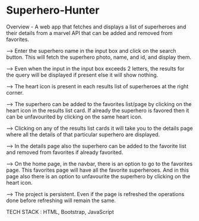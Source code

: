 # Superhero-Hunter

Overview - A web app that fetches and displays a list of superheroes and their details from a marvel API that can be added and removed from favorites.

--> Enter the superhero name in the input box and click on the search button. This will fetch the superhero photo, name, and id, and display them.
 
--> Even when the input in the input box exceeds 2 letters, the results for the query will be displayed if present else it will show nothing.
 
--> The heart icon is present in each results list of superheroes at the right corner.

--> The superhero can be added to the favorites list/page by clicking on the heart icon in the results list card. If already the superhero is favored then it can be unfavourited by clicking on the same heart icon.
 
--> Clicking on any of the results list cards it will take you to the details page where all the details of that particular superhero are displayed.
 
--> In the details page also the superhero can be added to the favorite list and removed from favorites if already favorited.
 
--> On the home page, in the navbar, there is an option to go to the favorites page. This favorites page will have all the favorite superheroes. And in this page also there is an option to unfavourite the superhero by clicking on the heart icon.
 
--> The project is persistent. Even if the page is refreshed the operations done before refreshing will remain the same.

TECH STACK : HTML, Bootstrap, JavaScript
